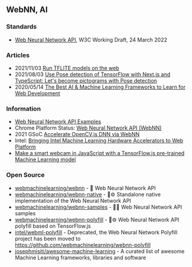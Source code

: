 ## WebNN, AI


### Standards
- [Web Neural Network API](https://www.w3.org/TR/webnn/), W3C Working Draft, 24 March 2022


### Articles
- 2021/11/03 [Run TFLITE models on the web](https://gilberttanner.com/blog/run-tflite-models-on-the-web)
- 2021/08/03 [Use Pose detection of TensorFlow with Next.js and TypeScript: Let's become pictograms with Pose detection](https://dev.to/yuikoito/tensorflow-next-js-typescript-let-s-become-pictograms-with-pose-detection-tokyo2020-17ia)
- 2020/05/14 [The Best AI & Machine Learning Frameworks to Learn for Web Development](https://www.freecodecamp.org/news/best-ai-machine-learning-frameworks-for-web-development/)


### Information
- [Web Neural Network API Examples](https://intel.github.io/webml-polyfill/examples/)
- Chrome Platform Status: [Web Neural Network API (WebNN)](https://chromestatus.com/feature/5738583487938560)
- 2021 GSoC [Accelerate OpenCV.js DNN via WebNN](https://summerofcode.withgoogle.com/archive/2021/projects/4779460481515520)
- Intel: [Bringing Intel Machine Learning Hardware Accelerators to Web Platform](https://www.intel.com/content/www/us/en/developer/articles/technical/machine-learning-hw-accelerators-web-platform.html)
- [Make a smart webcam in JavaScript with a TensorFlow.js pre-trained Machine Learning model](https://codelabs.developers.google.com/codelabs/tensorflowjs-object-detection#0)


### Open Source
- [webmachinelearning/webnn](https://github.com/webmachinelearning/webnn) - 🧠 Web Neural Network API
- [webmachinelearning/webnn-native](https://github.com/webmachinelearning/webnn-native) - 🧠⚙️ Standalone native implementation of the Web Neural Network API
- [webmachinelearning/webnn-samples](https://github.com/webmachinelearning/webnn-samples) - 🧠✨ Web Neural Network API samples
- [webmachinelearning/webnn-polyfill](https://github.com/webmachinelearning/webnn-polyfill) - 🧠⚙️ Web Neural Network API polyfill based on TensorFlow.js
- [intel/webml-polyfill](https://github.com/intel/webml-polyfill) - Deprecated, the Web Neural Network Polyfill project has been moved to https://github.com/webmachinelearning/webnn-polyfill
- [josephmisiti/awesome-machine-learning](https://github.com/josephmisiti/awesome-machine-learning) - A curated list of awesome Machine Learning frameworks, libraries and software





